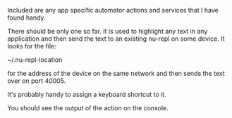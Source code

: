 Included are any app specific automator actions and services that I have found
handy.

There should be only one so far. It is used to highlight any text in any
application and then send the text to an existing nu-repl on some device. It
looks for the file:

~/.nu-repl-location

for the address of the device on the same network and then sends the text over
on port 40005.

It's probably handy to assign a keyboard shortcut to it.

You should see the output of the action on the console.